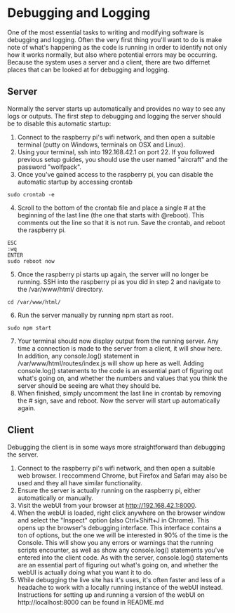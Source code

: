 # Debugging and Logging
One of the most essential tasks to writing and modifying software is debugging and logging. Often the very first thing you'll want to do is make note of what's happening as the code is running in order to identify not only how it works normally, but also where potential errors may be occurring. Because the system uses a server and a client, there are two differnet places that can be looked at for debugging and logging.

## Server
Normally the server starts up automatically and provides no way to see any logs or outputs. The first step to debugging and logging the server should be to disable this automatic startup: 
1. Connect to the raspberry pi's wifi network, and then open a suitable terminal (putty on Windows, terminals on OSX and Linux). 
2. Using your terminal, ssh into 192.168.42.1 on port 22. If you followed previous setup guides, you should use the user named "aircraft" and the password "wolfpack".
3. Once you've gained access to the raspberry pi, you can disable the automatic startup by accessing crontab
```
sudo crontab -e
```
4. Scroll to the bottom of the crontab file and place a single # at the beginning of the last line (the one that starts with @reboot). This comments out the line so that it is not run. Save the crontab, and reboot the raspberry pi.
```
ESC
:wq
ENTER
sudo reboot now
```
5. Once the raspberry pi starts up again, the server will no longer be running. SSH into the raspberry pi as you did in step 2 and navigate to the /var/www/html/ directory.
```
cd /var/www/html/
```
6. Run the server manually by running npm start as root.
```
sudo npm start
```
7. Your terminal should now display output from the running server. Any time a connection is made to the server from a client, it will show here. In addition, any console.log() statement in /var/www/html/routes/index.js will show up here as well. Adding console.log() statements to the code is an essential part of figuring out what's going on, and whether the numbers and values that you think the server should be seeing are what they should be. 
8. When finished, simply uncomment the last line in crontab by removing the # sign, save and reboot. Now the server will start up automatically again. 

## Client
Debugging the client is in some ways more straightforward than debugging the server. 
1. Connect to the raspberry pi's wifi network, and then open a suitable web browser. I reccommend Chrome, but Firefox and Safari may also be used and they all have similar functionality. 
2. Ensure the server is actually running on the raspberry pi, either automatically or manually. 
3. Visit the webUI from your browser at http://192.168.42.1:8000. 
4. When the webUI is loaded, right click anywhere on the browser window and select the "Inspect" option (also Ctrl+Shift+J in Chrome). This opens up the browser's debugging interface. This interface contains a ton of options, but the one we will be interested in 90% of the time is the Console. This will show you any errors or warnings that the running scripts encounter, as well as show any console.log() statements you've entered into the client code. As with the server, console.log() statements are an essential part of figuring out what's going on, and whether the webUI is actually doing what you want it to do. 
6. While debugging the live site has it's uses, it's often faster and less of a headache to work with a locally running instance of the webUI instead. Instructions for setting up and running a version of the webUI on http://localhost:8000 can be found in README.md
